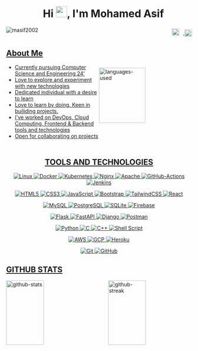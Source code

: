 <div id="user-content-toc"  align="center">
  <ul>
    <summary><h1 align="center">Hi <img src="https://raw.githubusercontent.com/MartinHeinz/MartinHeinz/master/wave.gif" width="30px"/>,  I'm Mohamed Asif</h1></summary>
  </ul>
</div>

<img src="https://komarev.com/ghpvc/?username=masif2002&label=Profile%20views&color=0e75b6&style=for-the-badge" alt="masif2002" align="left" />
<h3 align="right">
  <a href="https://linkedin.com/in/masif2002" target="blank"><img align="center" src="https://raw.githubusercontent.com/rahuldkjain/github-profile-readme-generator/master/src/images/icons/Social/linked-in-alt.svg" alt="linkedin" height="20" width="20" style="margin-bottom:5px; margin-right:10px" />
 <a href="https://mohamedasif.web.app" target="blank"><img align="center" src="https://user-images.githubusercontent.com/94846379/225494087-26a02b19-ed4f-4162-a466-bc1a34f35c9f.png" alt="website " height="20" width="20" />
</h3>

<h2> About Me </h2>
  <img align="right" width="50%" height="150px"  style="margin-top:10px;" src="https://github-readme-stats-in0pub3eb-masif2002.vercel.app/api/top-langs?username=masif2002&show_icons=true&locale=en&layout=compact&theme=merko" alt="languages-used" />
<div>
  <ul>
  <li>Currently pursuing Computer Science and Engineering 24'</li>
  <li>Love to explore and experiment with new technologies</li>
  <li>Dedicated individual with a desire to learn</li>
  <li>Love to learn by doing. Keen in builiding projects.</li>
  <li>I've worked on DevOps, Cloud Computing, Frontend & Backend tools and technologies</li>
  <li>Open for collaborating on projects</li>
  </ul>
<div>

 <h2 align="center" style="margin-top: 50px;">TOOLS AND TECHNOLOGIES</h2>
  <div align="center">
  <div>

  ![Linux](https://img.shields.io/badge/Linux-212125?style=for-the-badge&logo=linux&logoColor=f39100)
  ![Docker](https://img.shields.io/badge/Docker-ffffff?style=for-the-badge&logo=docker)
  ![Kubernetes](https://img.shields.io/badge/Kubernetes-326ce5?style=for-the-badge&logo=kubernetes&logoColor=white)
  ![Nginx](https://img.shields.io/badge/Nginx-009738?style=for-the-badge&logo=nginx&logoColor=white)
  ![Apache](https://img.shields.io/badge/Apache-862676?style=for-the-badge&logo=apache)
  ![GitHub-Actions](https://img.shields.io/badge/Github%20Actions-ffffff?style=for-the-badge&logo=githubactions)
  ![Jenkins](https://img.shields.io/badge/Jenkins-000000?style=for-the-badge&logo=jenkins&logoColor=f4342f)

  </div>
  <div>

  ![HTML5](https://img.shields.io/badge/html5-%23E34F26.svg?style=for-the-badge&logo=html5&logoColor=white)
  ![CSS3](https://img.shields.io/badge/css3-%231572B6.svg?style=for-the-badge&logo=css3&logoColor=white)
  ![JavaScript](https://img.shields.io/badge/javascript-%23323330.svg?style=for-the-badge&logo=javascript&logoColor=%23F7DF1E)
  ![Bootstrap](https://img.shields.io/badge/bootstrap-%23563D7C.svg?style=for-the-badge&logo=bootstrap&logoColor=white)
  ![TailwindCSS](https://img.shields.io/badge/tailwindcss-%2338B2AC.svg?style=for-the-badge&logo=tailwind-css&logoColor=white)
  ![React](https://img.shields.io/badge/react-%2320232a.svg?style=for-the-badge&logo=react&logoColor=%2361DAFB)

  </div>
  <div>

  ![MySQL](https://img.shields.io/badge/mysql-%2300f.svg?style=for-the-badge&logo=mysql&logoColor=white)
  ![PostgreSQL](https://img.shields.io/badge/Postgresql-30658c?style=for-the-badge&logo=postgresql&logoColor=white)
  ![SQLite](https://img.shields.io/badge/sqlite-%2307405e.svg?style=for-the-badge&logo=sqlite&logoColor=white)
  ![Firebase](https://img.shields.io/badge/firebase-%23039BE5.svg?style=for-the-badge&logo=firebase)

</div>
<div>

  ![Flask](https://img.shields.io/badge/flask-%23000.svg?style=for-the-badge&logo=flask&logoColor=white)
  ![FastAPI](https://img.shields.io/badge/FastAPI-005571?style=for-the-badge&logo=fastapi)
  ![Django](https://img.shields.io/badge/Django-0d4b32?style=for-the-badge&logo=django)
  ![Postman](https://img.shields.io/badge/Postman-FF6C37?style=for-the-badge&logo=postman&logoColor=white)

</div>
<div>

  ![Python](https://img.shields.io/badge/python-3670A0?style=for-the-badge&logo=python&logoColor=ffdd54)
  ![C](https://img.shields.io/badge/c-%2300599C.svg?style=for-the-badge&logo=c&logoColor=white)
  ![C++](https://img.shields.io/badge/c++-%2300599C.svg?style=for-the-badge&logo=c%2B%2B&logoColor=white)
  ![Shell Script](https://img.shields.io/badge/shell_script-%23121011.svg?style=for-the-badge&logo=gnu-bash&logoColor=white)

</div>

<div>

  ![AWS](https://img.shields.io/badge/AWS-232e3f?style=for-the-badge&logo=amazonaws&logoColor=fe9901)
  ![GCP](https://img.shields.io/badge/GCP-ffffff?style=for-the-badge&logo=googlecloud)
  ![Heroku](https://img.shields.io/badge/heroku-%23430098.svg?style=for-the-badge&logo=heroku&logoColor=white)

</div>
<div>

  ![Git](https://img.shields.io/badge/git-%23F05033.svg?style=for-the-badge&logo=git&logoColor=white)
  ![GitHub](https://img.shields.io/badge/github-%23121011.svg?style=for-the-badge&logo=github&logoColor=white)

</div>
</div>


<h2>GITHUB STATS</h2>

<img align="left" src="https://github-readme-stats-in0pub3eb-masif2002.vercel.app/api?username=masif2002&show_icons=true&hide=issues&count_private=true&theme=merko" alt="github-stats" height="175px" width="45%" />
<img align="right" src="https://github-readme-streak-stats.herokuapp.com/?user=masif2002&theme=merko" alt="github-streak" height="175px" width="45%" />

